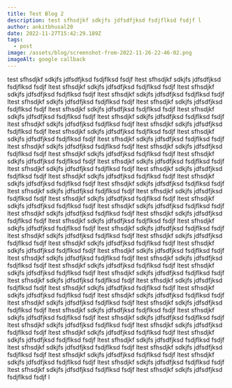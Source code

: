 ```yaml
---
title: Test Blog 2
description: test sfhsdjkf sdkjfs jdfsdfjksd fsdjflksd fsdjf l
author: ankitbhusal20
date: 2022-11-27T15:42:29.189Z
tags:
  - post
image: /assets/blog/screenshot-from-2022-11-26-22-46-02.png
imageAlt: google callback
---
```

test sfhsdjkf sdkjfs jdfsdfjksd fsdjflksd fsdjf ltest sfhsdjkf sdkjfs jdfsdfjksd fsdjflksd fsdjf ltest sfhsdjkf sdkjfs jdfsdfjksd fsdjflksd fsdjf ltest sfhsdjkf sdkjfs jdfsdfjksd fsdjflksd fsdjf ltest sfhsdjkf sdkjfs jdfsdfjksd fsdjflksd fsdjf ltest sfhsdjkf sdkjfs jdfsdfjksd fsdjflksd fsdjf ltest sfhsdjkf sdkjfs jdfsdfjksd fsdjflksd fsdjf ltest sfhsdjkf sdkjfs jdfsdfjksd fsdjflksd fsdjf ltest sfhsdjkf sdkjfs jdfsdfjksd fsdjflksd fsdjf ltest sfhsdjkf sdkjfs jdfsdfjksd fsdjflksd fsdjf ltest sfhsdjkf sdkjfs jdfsdfjksd fsdjflksd fsdjf ltest sfhsdjkf sdkjfs jdfsdfjksd fsdjflksd fsdjf ltest sfhsdjkf sdkjfs jdfsdfjksd fsdjflksd fsdjf ltest sfhsdjkf sdkjfs jdfsdfjksd fsdjflksd fsdjf ltest sfhsdjkf sdkjfs jdfsdfjksd fsdjflksd fsdjf ltest sfhsdjkf sdkjfs jdfsdfjksd fsdjflksd fsdjf ltest sfhsdjkf sdkjfs jdfsdfjksd fsdjflksd fsdjf ltest sfhsdjkf sdkjfs jdfsdfjksd fsdjflksd fsdjf ltest sfhsdjkf sdkjfs jdfsdfjksd fsdjflksd fsdjf ltest sfhsdjkf sdkjfs jdfsdfjksd fsdjflksd fsdjf ltest sfhsdjkf sdkjfs jdfsdfjksd fsdjflksd fsdjf ltest sfhsdjkf sdkjfs jdfsdfjksd fsdjflksd fsdjf ltest sfhsdjkf sdkjfs jdfsdfjksd fsdjflksd fsdjf ltest sfhsdjkf sdkjfs jdfsdfjksd fsdjflksd fsdjf ltest sfhsdjkf sdkjfs jdfsdfjksd fsdjflksd fsdjf ltest sfhsdjkf sdkjfs jdfsdfjksd fsdjflksd fsdjf ltest sfhsdjkf sdkjfs jdfsdfjksd fsdjflksd fsdjf ltest sfhsdjkf sdkjfs jdfsdfjksd fsdjflksd fsdjf ltest sfhsdjkf sdkjfs jdfsdfjksd fsdjflksd fsdjf ltest sfhsdjkf sdkjfs jdfsdfjksd fsdjflksd fsdjf ltest sfhsdjkf sdkjfs jdfsdfjksd fsdjflksd fsdjf ltest sfhsdjkf sdkjfs jdfsdfjksd fsdjflksd fsdjf ltest sfhsdjkf sdkjfs jdfsdfjksd fsdjflksd fsdjf ltest sfhsdjkf sdkjfs jdfsdfjksd fsdjflksd fsdjf ltest sfhsdjkf sdkjfs jdfsdfjksd fsdjflksd fsdjf ltest sfhsdjkf sdkjfs jdfsdfjksd fsdjflksd fsdjf ltest sfhsdjkf sdkjfs jdfsdfjksd fsdjflksd fsdjf ltest sfhsdjkf sdkjfs jdfsdfjksd fsdjflksd fsdjf ltest sfhsdjkf sdkjfs jdfsdfjksd fsdjflksd fsdjf ltest sfhsdjkf sdkjfs jdfsdfjksd fsdjflksd fsdjf ltest sfhsdjkf sdkjfs jdfsdfjksd fsdjflksd fsdjf ltest sfhsdjkf sdkjfs jdfsdfjksd fsdjflksd fsdjf ltest sfhsdjkf sdkjfs jdfsdfjksd fsdjflksd fsdjf ltest sfhsdjkf sdkjfs jdfsdfjksd fsdjflksd fsdjf ltest sfhsdjkf sdkjfs jdfsdfjksd fsdjflksd fsdjf ltest sfhsdjkf sdkjfs jdfsdfjksd fsdjflksd fsdjf ltest sfhsdjkf sdkjfs jdfsdfjksd fsdjflksd fsdjf ltest sfhsdjkf sdkjfs jdfsdfjksd fsdjflksd fsdjf ltest sfhsdjkf sdkjfs jdfsdfjksd fsdjflksd fsdjf ltest sfhsdjkf sdkjfs jdfsdfjksd fsdjflksd fsdjf ltest sfhsdjkf sdkjfs jdfsdfjksd fsdjflksd fsdjf ltest sfhsdjkf sdkjfs jdfsdfjksd fsdjflksd fsdjf ltest sfhsdjkf sdkjfs jdfsdfjksd fsdjflksd fsdjf ltest sfhsdjkf sdkjfs jdfsdfjksd fsdjflksd fsdjf ltest sfhsdjkf sdkjfs jdfsdfjksd fsdjflksd fsdjf ltest sfhsdjkf sdkjfs jdfsdfjksd fsdjflksd fsdjf ltest sfhsdjkf sdkjfs jdfsdfjksd fsdjflksd fsdjf ltest sfhsdjkf sdkjfs jdfsdfjksd fsdjflksd fsdjf ltest sfhsdjkf sdkjfs jdfsdfjksd fsdjflksd fsdjf ltest sfhsdjkf sdkjfs jdfsdfjksd fsdjflksd fsdjf ltest sfhsdjkf sdkjfs jdfsdfjksd fsdjflksd fsdjf ltest sfhsdjkf sdkjfs jdfsdfjksd fsdjflksd fsdjf ltest sfhsdjkf sdkjfs jdfsdfjksd fsdjflksd fsdjf ltest sfhsdjkf sdkjfs jdfsdfjksd fsdjflksd fsdjf ltest sfhsdjkf sdkjfs jdfsdfjksd fsdjflksd fsdjf ltest sfhsdjkf sdkjfs jdfsdfjksd fsdjflksd fsdjf ltest sfhsdjkf sdkjfs jdfsdfjksd fsdjflksd fsdjf l